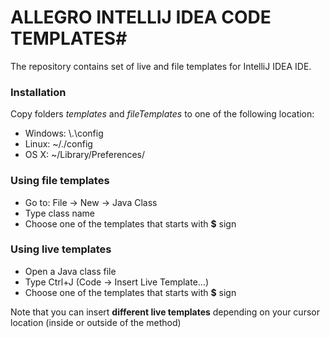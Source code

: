 # ALLEGRO INTELLIJ IDEA CODE TEMPLATES#

The repository contains set of live and file templates for IntelliJ IDEA IDE.

### Installation ###
Copy folders *templates* and *fileTemplates* to one of the following location:

* Windows: <your home directory>\\.<product name><version number>\config
* Linux: ~/.<product name><version number>/config
* OS X: ~/Library/Preferences/<product name><version number>


### Using file templates ###

* Go to: File -> New -> Java Class
* Type class name
* Choose one of the templates that starts with **$** sign

### Using live templates ###

* Open a Java class file
* Type Ctrl+J (Code -> Insert Live Template...)
* Choose one of the templates that starts with **$** sign

Note that you can insert **different live templates** depending on your cursor location (inside or outside of the method)